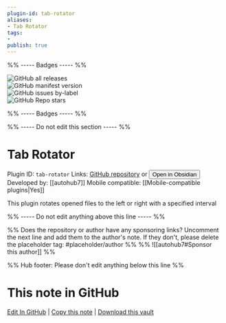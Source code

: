 ```yaml
---
plugin-id: tab-rotator
aliases:
- Tab Rotator
tags: 
- 
publish: true
---
```


%% ----- Badges ----- %%

![GitHub all releases](https://img.shields.io/github/downloads/autohub7/obsidian-tab-rotator/total?color=573E7A&logo=github&style=for-the-badge)   
![GitHub manifest version](https://img.shields.io/github/manifest-json/v/autohub7/obsidian-tab-rotator?color=573E7A&logo=github&style=for-the-badge)   
![GitHub issues by-label](https://img.shields.io/github/issues/autohub7/obsidian-tab-rotator/help%20wanted?color=573E7A&logo=github&style=for-the-badge)   
![GitHub Repo stars](https://img.shields.io/github/stars/autohub7/obsidian-tab-rotator?color=573E7A&logo=github&style=for-the-badge)

%% ----- Badges ----- %%

%% ----- Do not edit this section ----- %%

# Tab Rotator

Plugin ID: `tab-rotator`
Links: [GitHub repository](https://github.com/autohub7/obsidian-tab-rotator) or [<button id=HH>Open in Obsidian</button>](obsidian://show-plugin?id=tab-rotator)
Developed by: [[autohub7]]
Mobile compatible: [[Mobile-compatible plugins|Yes]]

This plugin rotates opened files to the left or right with a specified interval

%% ----- Do not edit anything above this line ----- %% 

%% Does the repository or author have any sponsoring links? Uncomment the next line and add them to the author's note. If they don't, please delete the placeholder tag: #placeholder/author %%
%% ![[autohub7#Sponsor this author]] %%

%% Hub footer: Please don't edit anything below this line %%

# This note in GitHub

<span class="git-footer">[Edit In GitHub](https://github.dev/obsidian-community/obsidian-hub/blob/main/02%20-%20Community%20Expansions/02.05%20All%20Community%20Expansions/Plugins/tab-rotator.md "git-hub-edit-note") | [Copy this note](https://raw.githubusercontent.com/obsidian-community/obsidian-hub/main/02%20-%20Community%20Expansions/02.05%20All%20Community%20Expansions/Plugins/tab-rotator.md "git-hub-copy-note") | [Download this vault](https://github.com/obsidian-community/obsidian-hub/archive/refs/heads/main.zip "git-hub-download-vault") </span>
